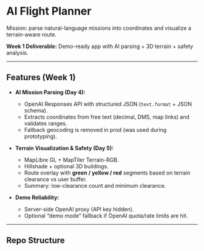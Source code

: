 # AI Flight Planner

Mission: parse natural-language missions into coordinates and visualize a terrain-aware route.

**Week 1 Deliverable:** Demo-ready app with AI parsing + 3D terrain + safety analysis.

---

## Features (Week 1)

- **AI Mission Parsing (Day 4):**
  - OpenAI Responses API with structured JSON (`text.format` + JSON schema).
  - Extracts coordinates from free text (decimal, DMS, map links) and validates ranges.
  - Fallback geocoding is removed in prod (was used during prototyping).

- **Terrain Visualization & Safety (Day 5):**
  - MapLibre GL + MapTiler Terrain-RGB.
  - Hillshade + optional 3D buildings.
  - Route overlay with **green / yellow / red** segments based on terrain clearance vs user buffer.
  - Summary: low-clearance count and minimum clearance.

- **Demo Reliability:**
  - Server-side OpenAI proxy (API key hidden).
  - Optional “demo mode” fallback if OpenAI quota/rate limits are hit.

---

## Repo Structure

